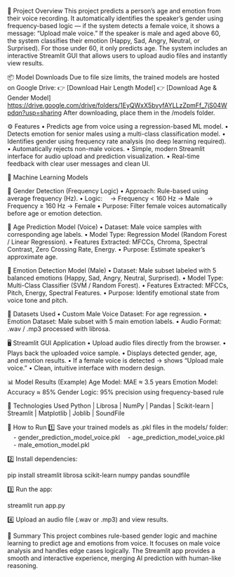 📘 Project Overview
This project predicts a person’s age and emotion from their voice recording. It automatically identifies the speaker’s gender using frequency-based logic — if the system detects a female voice, it shows a message: “Upload male voice.”
If the speaker is male and aged above 60, the system classifies their emotion (Happy, Sad, Angry, Neutral, or Surprised). For those under 60, it only predicts age.
The system includes an interactive Streamlit GUI that allows users to upload audio files and instantly view results.

📦 Model Downloads
Due to file size limits, the trained models are hosted on Google Drive:
👉 [Download Hair Length Model]
👉 [Download Age & Gender Model]
https://drive.google.com/drive/folders/1EyQWxX5bvyfAYLLzZpmFf_7jS04Wpdqn?usp=sharing
After downloading, place them in the /models folder.


⚙️ Features
• Predicts age from voice using a regression-based ML model.
• Detects emotion for senior males using a multi-class classification model.
• Identifies gender using frequency rate analysis (no deep learning required).
• Automatically rejects non-male voices.
• Simple, modern Streamlit interface for audio upload and prediction visualization.
• Real-time feedback with clear user messages and clean UI.

🧠 Machine Learning Models

🧩 Gender Detection (Frequency Logic)
• Approach: Rule-based using average frequency (Hz).
• Logic:
 → Frequency < 160 Hz → Male
 → Frequency ≥ 160 Hz → Female
• Purpose: Filter female voices automatically before age or emotion detection.

🧩 Age Prediction Model (Voice)
• Dataset: Male voice samples with corresponding age labels.
• Model Type: Regression Model (Random Forest / Linear Regression).
• Features Extracted: MFCCs, Chroma, Spectral Contrast, Zero Crossing Rate, Energy.
• Purpose: Estimate speaker’s approximate age.

🧩 Emotion Detection Model (Male)
• Dataset: Male subset labeled with 5 balanced emotions (Happy, Sad, Angry, Neutral, Surprised).
• Model Type: Multi-Class Classifier (SVM / Random Forest).
• Features Extracted: MFCCs, Pitch, Energy, Spectral Features.
• Purpose: Identify emotional state from voice tone and pitch.

🧩 Datasets Used
• Custom Male Voice Dataset: For age regression.
• Emotion Dataset: Male subset with 5 main emotion labels.
• Audio Format: .wav / .mp3 processed with librosa.

🖥️ Streamlit GUI Application
• Upload audio files directly from the browser.
• Plays back the uploaded voice sample.
• Displays detected gender, age, and emotion results.
• If a female voice is detected → shows “Upload male voice.”
• Clean, intuitive interface with modern design.

📊 Model Results (Example)
Age Model: MAE ≈ 3.5 years
Emotion Model: Accuracy ≈ 85%
Gender Logic: 95% precision using frequency-based rule

🧰 Technologies Used
Python | Librosa | NumPy | Pandas | Scikit-learn | Streamlit | Matplotlib | Joblib | SoundFile

🚀 How to Run
1️⃣ Save your trained models as .pkl files in the models/ folder:
 - gender_prediction_model_voice.pkl
 - age_prediction_model_voice.pkl
 - male_emotion_model.pkl

2️⃣ Install dependencies:

pip install streamlit librosa scikit-learn numpy pandas soundfile


3️⃣ Run the app:

streamlit run app.py


4️⃣ Upload an audio file (.wav or .mp3) and view results.

💬 Summary
This project combines rule-based gender logic and machine learning to predict age and emotions from voice. It focuses on male voice analysis and handles edge cases logically. The Streamlit app provides a smooth and interactive experience, merging AI prediction with human-like reasoning.
